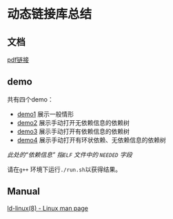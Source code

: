 # 动态链接库总结

## 文档

[pdf链接](./documentation/out/documentation.pdf)

## demo

共有四个demo：

* [demo1](./demo1) 展示一般情形
* [demo2](./demo2) 展示手动打开无依赖信息的依赖树
* [demo3](./demo3) 展示手动打开有依赖信息的依赖树
* [demo4](./demo4) 展示手动打开有环状依赖、无依赖信息的依赖树

*此处的“依赖信息” 指`ELF` 文件中的 `NEEDED` 字段*


请在`g++` 环境下运行`./run.sh`以获得结果。

## Manual
[ld-linux(8) - Linux man page](https://linux.die.net/man/8/ld-linux)
